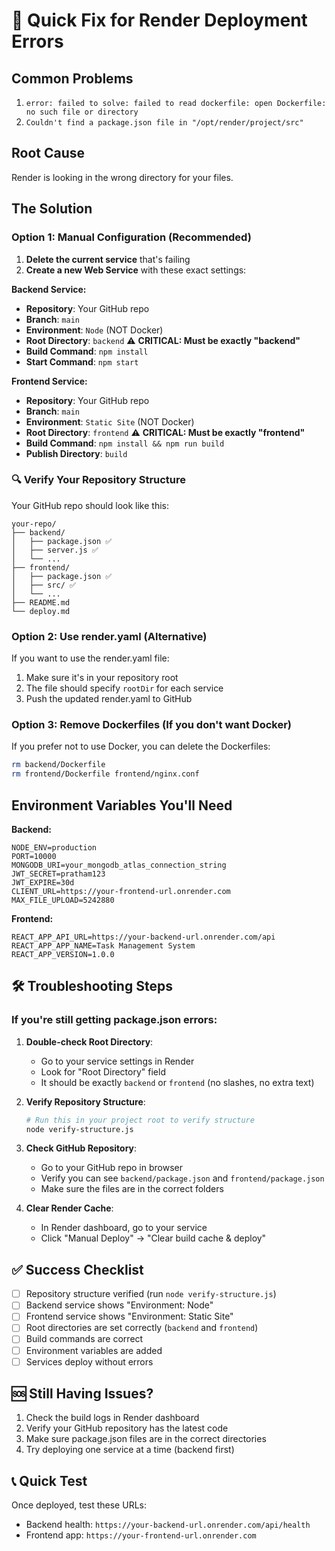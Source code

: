 # 🚨 Quick Fix for Render Deployment Errors

## Common Problems
1. `error: failed to solve: failed to read dockerfile: open Dockerfile: no such file or directory`
2. `Couldn't find a package.json file in "/opt/render/project/src"`

## Root Cause
Render is looking in the wrong directory for your files.

## The Solution

### Option 1: Manual Configuration (Recommended)

1. **Delete the current service** that's failing
2. **Create a new Web Service** with these exact settings:

**Backend Service:**
- **Repository**: Your GitHub repo
- **Branch**: `main`
- **Environment**: `Node` (NOT Docker)
- **Root Directory**: `backend` ⚠️ **CRITICAL: Must be exactly "backend"**
- **Build Command**: `npm install`
- **Start Command**: `npm start`

**Frontend Service:**
- **Repository**: Your GitHub repo  
- **Branch**: `main`
- **Environment**: `Static Site` (NOT Docker)
- **Root Directory**: `frontend` ⚠️ **CRITICAL: Must be exactly "frontend"**
- **Build Command**: `npm install && npm run build`
- **Publish Directory**: `build`

### 🔍 **Verify Your Repository Structure**

Your GitHub repo should look like this:
```
your-repo/
├── backend/
│   ├── package.json ✅
│   ├── server.js ✅
│   └── ...
├── frontend/
│   ├── package.json ✅
│   ├── src/ ✅
│   └── ...
├── README.md
└── deploy.md
```

### Option 2: Use render.yaml (Alternative)

If you want to use the render.yaml file:
1. Make sure it's in your repository root
2. The file should specify `rootDir` for each service
3. Push the updated render.yaml to GitHub

### Option 3: Remove Dockerfiles (If you don't want Docker)

If you prefer not to use Docker, you can delete the Dockerfiles:
```bash
rm backend/Dockerfile
rm frontend/Dockerfile frontend/nginx.conf
```

## Environment Variables You'll Need

**Backend:**
```
NODE_ENV=production
PORT=10000
MONGODB_URI=your_mongodb_atlas_connection_string
JWT_SECRET=pratham123
JWT_EXPIRE=30d
CLIENT_URL=https://your-frontend-url.onrender.com
MAX_FILE_UPLOAD=5242880
```

**Frontend:**
```
REACT_APP_API_URL=https://your-backend-url.onrender.com/api
REACT_APP_APP_NAME=Task Management System
REACT_APP_VERSION=1.0.0
```

## 🛠️ Troubleshooting Steps

### If you're still getting package.json errors:

1. **Double-check Root Directory**:
   - Go to your service settings in Render
   - Look for "Root Directory" field
   - It should be exactly `backend` or `frontend` (no slashes, no extra text)

2. **Verify Repository Structure**:
   ```bash
   # Run this in your project root to verify structure
   node verify-structure.js
   ```

3. **Check GitHub Repository**:
   - Go to your GitHub repo in browser
   - Verify you can see `backend/package.json` and `frontend/package.json`
   - Make sure the files are in the correct folders

4. **Clear Render Cache**:
   - In Render dashboard, go to your service
   - Click "Manual Deploy" → "Clear build cache & deploy"

## ✅ Success Checklist

- [ ] Repository structure verified (run `node verify-structure.js`)
- [ ] Backend service shows "Environment: Node"
- [ ] Frontend service shows "Environment: Static Site"  
- [ ] Root directories are set correctly (`backend` and `frontend`)
- [ ] Build commands are correct
- [ ] Environment variables are added
- [ ] Services deploy without errors

## 🆘 Still Having Issues?

1. Check the build logs in Render dashboard
2. Verify your GitHub repository has the latest code
3. Make sure package.json files are in the correct directories
4. Try deploying one service at a time (backend first)

## 📞 Quick Test

Once deployed, test these URLs:
- Backend health: `https://your-backend-url.onrender.com/api/health`
- Frontend app: `https://your-frontend-url.onrender.com`